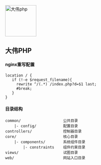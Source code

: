 <img src="http://106.54.163.177:8080/image/logo.png" width="100" alt="大伟php"/>    
<h2>大伟PHP</h2>

#### nginx重写配置

    location / {
       if (!-e $request_filename){
         rewrite ^/(.*) /index.php?d=$1 last;
         #break;
       }
    }
    
#### 目录结构
    
    common/                   公共目录
        |- config/            配置目录
    controllers/              控制器目录
    core/                     核心目录
        |- components/        系统组件目录
            |- constraints    组件约束目录
    views/                    试图目录
    web/                      网站入口目录
    
